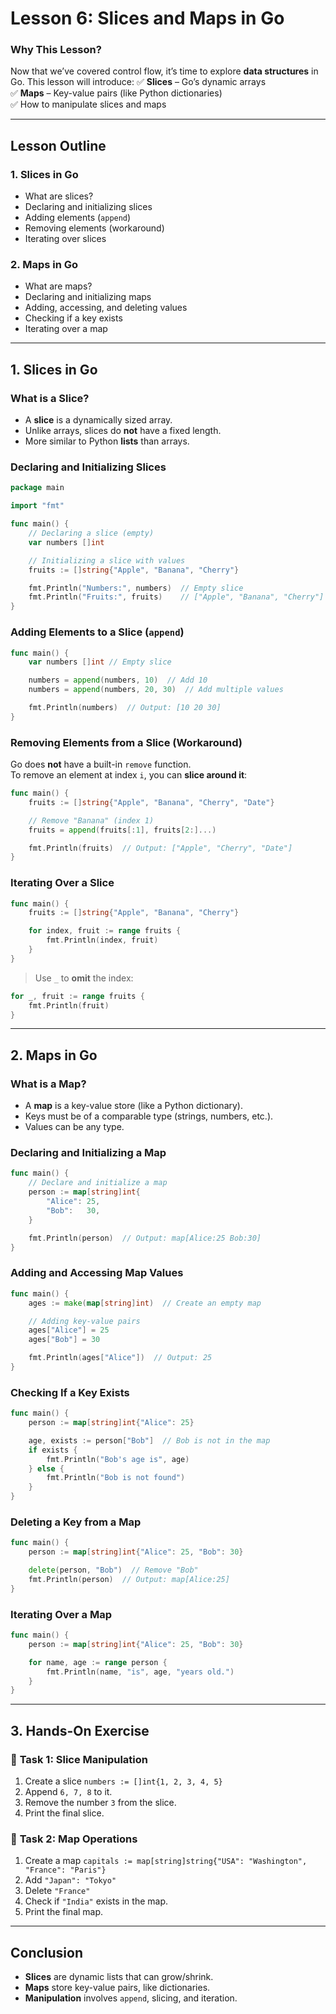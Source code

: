 # **Lesson 6: Slices and Maps in Go**

### **Why This Lesson?**
Now that we’ve covered control flow, it’s time to explore **data structures** in Go. This lesson will introduce:
✅ **Slices** – Go’s dynamic arrays  
✅ **Maps** – Key-value pairs (like Python dictionaries)  
✅ How to manipulate slices and maps

---

## **Lesson Outline**
### **1. Slices in Go**
- What are slices?
- Declaring and initializing slices
- Adding elements (`append`)
- Removing elements (workaround)
- Iterating over slices

### **2. Maps in Go**
- What are maps?
- Declaring and initializing maps
- Adding, accessing, and deleting values
- Checking if a key exists
- Iterating over a map

---

## **1. Slices in Go**
### **What is a Slice?**
- A **slice** is a dynamically sized array.
- Unlike arrays, slices do **not** have a fixed length.
- More similar to Python **lists** than arrays.

### **Declaring and Initializing Slices**
```go
package main

import "fmt"

func main() {
    // Declaring a slice (empty)
    var numbers []int

    // Initializing a slice with values
    fruits := []string{"Apple", "Banana", "Cherry"}

    fmt.Println("Numbers:", numbers)  // Empty slice
    fmt.Println("Fruits:", fruits)    // ["Apple", "Banana", "Cherry"]
}
```

### **Adding Elements to a Slice (`append`)**
```go
func main() {
    var numbers []int // Empty slice

    numbers = append(numbers, 10)  // Add 10
    numbers = append(numbers, 20, 30)  // Add multiple values

    fmt.Println(numbers)  // Output: [10 20 30]
}
```

### **Removing Elements from a Slice (Workaround)**
Go does **not** have a built-in `remove` function.  
To remove an element at index `i`, you can **slice around it**:
```go
func main() {
    fruits := []string{"Apple", "Banana", "Cherry", "Date"}

    // Remove "Banana" (index 1)
    fruits = append(fruits[:1], fruits[2:]...)

    fmt.Println(fruits)  // Output: ["Apple", "Cherry", "Date"]
}
```

### **Iterating Over a Slice**
```go
func main() {
    fruits := []string{"Apple", "Banana", "Cherry"}

    for index, fruit := range fruits {
        fmt.Println(index, fruit)
    }
}
```
> Use `_` to **omit** the index:
```go
for _, fruit := range fruits {
    fmt.Println(fruit)
}
```

---

## **2. Maps in Go**
### **What is a Map?**
- A **map** is a key-value store (like a Python dictionary).
- Keys must be of a comparable type (strings, numbers, etc.).
- Values can be any type.

### **Declaring and Initializing a Map**
```go
func main() {
    // Declare and initialize a map
    person := map[string]int{
        "Alice": 25,
        "Bob":   30,
    }

    fmt.Println(person)  // Output: map[Alice:25 Bob:30]
}
```

### **Adding and Accessing Map Values**
```go
func main() {
    ages := make(map[string]int)  // Create an empty map

    // Adding key-value pairs
    ages["Alice"] = 25
    ages["Bob"] = 30

    fmt.Println(ages["Alice"])  // Output: 25
}
```

### **Checking If a Key Exists**
```go
func main() {
    person := map[string]int{"Alice": 25}

    age, exists := person["Bob"]  // Bob is not in the map
    if exists {
        fmt.Println("Bob's age is", age)
    } else {
        fmt.Println("Bob is not found")
    }
}
```

### **Deleting a Key from a Map**
```go
func main() {
    person := map[string]int{"Alice": 25, "Bob": 30}

    delete(person, "Bob")  // Remove "Bob"
    fmt.Println(person)  // Output: map[Alice:25]
}
```

### **Iterating Over a Map**
```go
func main() {
    person := map[string]int{"Alice": 25, "Bob": 30}

    for name, age := range person {
        fmt.Println(name, "is", age, "years old.")
    }
}
```

---

## **3. Hands-On Exercise**
### 📝 **Task 1: Slice Manipulation**
1. Create a slice `numbers := []int{1, 2, 3, 4, 5}`
2. Append `6, 7, 8` to it.
3. Remove the number `3` from the slice.
4. Print the final slice.

### 📝 **Task 2: Map Operations**
1. Create a map `capitals := map[string]string{"USA": "Washington", "France": "Paris"}`
2. Add `"Japan": "Tokyo"`
3. Delete `"France"`
4. Check if `"India"` exists in the map.
5. Print the final map.

---

## **Conclusion**
- **Slices** are dynamic lists that can grow/shrink.
- **Maps** store key-value pairs, like dictionaries.
- **Manipulation** involves `append`, slicing, and iteration.